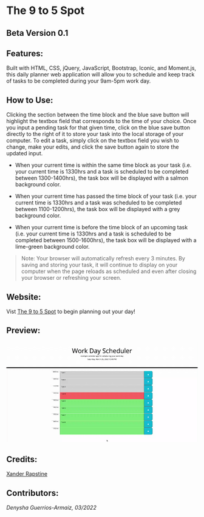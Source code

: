 # The 9 to 5 Spot

## Beta Version 0.1

## Features:
Built with HTML, CSS, jQuery, JavaScript, Bootstrap, Iconic, and Moment.js, this daily planner web application will allow you to schedule and keep track of tasks to be completed during your 9am-5pm work day. 

## How to Use:
Clicking the section between the time block and the blue save button will highlight the textbox field that corresponds to the time of your choice. Once you input a pending task for that given time, click on the blue save button directly to the right of it to store your task into the local storage of your computer. To edit a task, simply click on the textbox field you wish to change, make your edits, and click the save button again to store the updated input. 

- When your current time is within the same time block as your task (i.e. your current time is 1330hrs and a task is scheduled to be completed between 1300-1400hrs), the task box will be displayed with a salmon background color.

- When your current time has passed the time block of your task (i.e. your current time is 1330hrs and a task was scheduled to be completed between 1100-1200hrs), the task box will be displayed with a grey background color.

- When your current time is before the time block of an upcoming task (i.e. your current time is 1330hrs and a task is scheduled to be completed between 1500-1600hrs), the task box will be displayed with a lime-green background color.

> Note: Your browser will automatically refresh every 3 minutes. By saving and storing your task, it will continue to display on your computer when the page reloads as scheduled and even after closing your browser or refreshing your screen.

## Website:
Vist [The 9 to 5 Spot](https://denysha-abigail.github.io/work-day-scheduler/) to begin planning out your day!

## Preview:
![screenrecording](./assets/images/work-day-scheduler.gif)

## Credits:
[Xander Rapstine](https://github.com/coding-boot-camp/super-disco)

## Contributors:
*Denysha Guerrios-Armaiz, 03/2022*